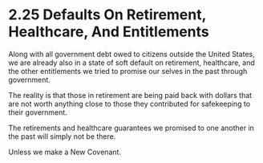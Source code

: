 # 2.25 Defaults On Retirement, Healthcare, And Entitlements

Along with all government debt owed to citizens outside the United States, we are already also in a state of soft default on retirement, healthcare, and the other entitlements we tried to promise our selves in the past through government. 

The reality is that those in retirement are being paid back with dollars that are not worth anything close to those they contributed for safekeeping to their government. 

The retirements and healthcare guarantees we promised to one another in the past will simply not be there.

Unless we make a New Covenant. 
